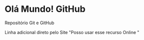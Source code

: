 # Olá Mundo! GitHub 
 Repositório Git e GitHub 

Linha adicional direto pelo Site "Posso usar esse recurso Online "
